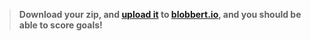> **Download your zip, and [upload it](/tutorials/uploadtoserver/) to [blobbert.io](https://blobbert.io/), and you should be able to score goals!**
